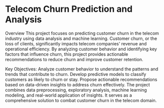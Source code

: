 # Telecom Churn Prediction and Analysis
Overview
This project focuses on predicting customer churn in the telecom industry using data analysis and machine learning. Customer churn, or the loss of clients, significantly impacts telecom companies' revenue and operational efficiency. By analyzing customer behavior and identifying key factors that influence churn, this project provides actionable recommendations to reduce churn and improve customer retention.

Key Objectives:
Analyze customer behavior to understand the patterns and trends that contribute to churn.
Develop predictive models to classify customers as likely to churn or stay.
Propose actionable recommendations based on data-driven insights to address churn effectively.
The project combines data preprocessing, exploratory analysis, machine learning modeling, and real-world application of insights. It serves as a comprehensive solution to combat customer churn in the telecom domain.
